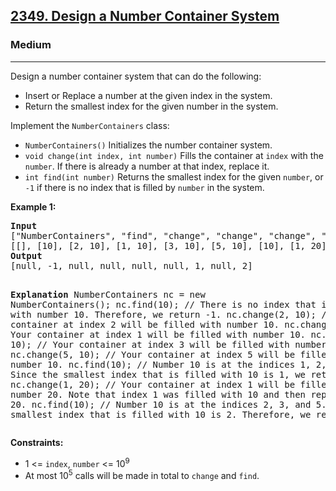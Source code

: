 <h2><a href="https://leetcode.com/problems/design-a-number-container-system">2349. Design a Number Container System</a></h2>
<h3>Medium</h3>
<hr>
<p>Design a number container system that can do the following:</p>
<ul>
  <li>Insert or Replace a number at the given index in the system.</li>
  <li>Return the smallest index for the given number in the system.</li>
</ul>
<p>Implement the <code>NumberContainers</code> class:</p>
<ul>
  <li><code>NumberContainers()</code> Initializes the number container system.</li>
  <li><code>void change(int index, int number)</code> Fills the container at <code>index</code> with the <code>number</code>. If there is already a number at that index, replace it.</li>
  <li><code>int find(int number)</code> Returns the smallest index for the given <code>number</code>, or <code>-1</code> if there is no index that is filled by <code>number</code> in the system.</li>
</ul>
<p><strong>Example 1:</strong></p>
<pre>
<strong>Input</strong>
["NumberContainers", "find", "change", "change", "change", "change", "find", "change", "find"]
[[], [10], [2, 10], [1, 10], [3, 10], [5, 10], [10], [1, 20], [10]]
<strong>Output</strong>
[null, -1, null, null, null, null, 1, null, 2]

<strong>Explanation</strong>
NumberContainers nc = new NumberContainers();
nc.find(10); // There is no index that is filled with number 10. Therefore, we return -1.
nc.change(2, 10); // Your container at index 2 will be filled with number 10.
nc.change(1, 10); // Your container at index 1 will be filled with number 10.
nc.change(3, 10); // Your container at index 3 will be filled with number 10.
nc.change(5, 10); // Your container at index 5 will be filled with number 10.
nc.find(10); // Number 10 is at the indices 1, 2, 3, and 5. Since the smallest index that is filled with 10 is 1, we return 1.
nc.change(1, 20); // Your container at index 1 will be filled with number 20. Note that index 1 was filled with 10 and then replaced with 20.
nc.find(10); // Number 10 is at the indices 2, 3, and 5. The smallest index that is filled with 10 is 2. Therefore, we return 2.
</pre>
<p><strong>Constraints:</strong></p>
<ul>
  <li>1 <= <code>index</code>, <code>number</code> <= 10<sup>9</sup></li>
  <li>At most 10<sup>5</sup> calls will be made in total to <code>change</code> and <code>find</code>.</li>
</ul>
